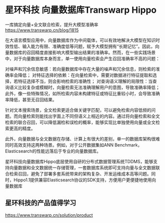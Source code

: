
# 星环科技 向量数据库Transwarp Hippo

一库搞定向量+全文联合检索，提升大模型准确率   https://www.transwarp.cn/blog/1815

在大语言模型应用中，向量数据库作为中间载体，可以有效地解决大模型在知识时效性低、输入能力有限、准确度低等问题，赋予大模型拥有“长期记忆”。因此，向量数据库的召回精度直接影响大模型输出结果的准确率。然而，在一些实践场景中，对于向量数据库本身而言，单一使用向量检索会产生召回准确率不高的问题：

对噪声和冗余信息敏感：若向量数据库中存在大量的噪声和冗余信息，则检索的准确率会降低；
对特征选择的依赖：在向量检索中，需要对数据进行特征提取和选择，若特征选择不当，则会影响检索的准确性；
对查询语义理解的局限性：当查询语义比较复杂或模糊时，向量检索无法准确理解用户的意图，导致准确率降低；
此外，像一些特殊情况，如所检索内容未构建特征或特征比重较小时，会导致准确率降低，甚至无召回结果。

针对文本搜索场景，全文检索更适合做关键字匹配，可以避免检索内容低频的问题。而向量检索则能找出字面上不同但语义上相近的内容。通过将向量检索和全文检索的联合召回，可以降低漏检和误检的概率，能够实现比单独使用向量或全文检索更高的精度。

此外，向量数据与全文数据在存储、计算上有很大的差别，单一的数据库架构很难同时高效支持这两种场景。例如，对于公开数据集如ANN Benchmark，Elasticsearch的性能远落后于专业的向量数据库。

星环科技向量数据库Hippo底层使用自研的分布式数据管理系统TDDMS，能够支持向量数据和全文数据统一存储管理，一套数据库系统即可支持向量与全文数据联合检索召回，避免了部署多套系统带来的架构复杂、开发运维成本高等问题。同时，Hippo1.1提供兼容Elasticsearch协议的SDK支持，方便用户更便捷地使用向量数据库


## 星环科技的产品值得学习 

https://www.transwarp.cn/solution/product


